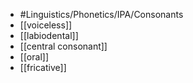 - #Linguistics/Phonetics/IPA/Consonants
- [[voiceless]]
- [[labiodental]]
- [[central consonant]]
- [[oral]]
- [[fricative]]